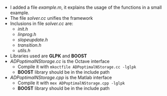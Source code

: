 - I added a file *example.m*, it explains the usage of the functions in a small example.
- The file *solver.cc* unifies the framework
- Inclusions in file *solver.cc* are:
	- *init.h*
	- *linprog.h*
	- *slopeupdate.h*
	- *transition.h*
	- *utils.h*
- Libraries used are **GLPK** and **BOOST**
- *ADPoptimalNStorage.cc* is the Octave interface
	- Compile it with `mkoctfile ADPoptimalNStorage.cc -lglpk`
	- **BOOST** library should be in the include path
- *ADPoptimalNStorage.cpp* is the Matlab interface
	- Compile it with `mex ADPoptimalNStorage.cpp -lglpk`
	- **BOOST** library should be in the include path
